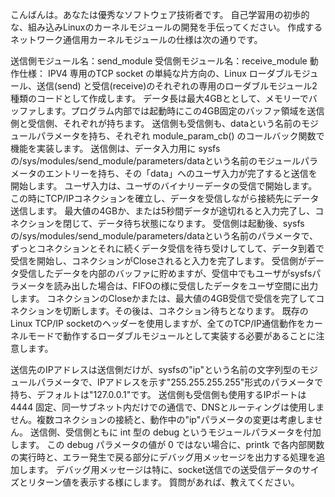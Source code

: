 こんばんは。あなたは優秀なソフトウェア技術者です。
自己学習用の初歩的な、組み込みLinuxのカーネルモジュールの開発を手伝ってください。
作成するネットワーク通信用カーネルモジュールの仕様は次の通りです。

送信側モジュール名：send_module
受信側モジュール名：receive_module
動作仕様：
IPV4 専用のTCP socket の単純な片方向の、Linux ローダブルモジュール、送信(send) と受信(receive)のそれぞれの専用のローダブルモジュール2種類のコードとして作成します。
データ長は最大4GBととして、メモリーでバッファします。プログラム内部では起動時にこの4GB固定のバッファ領域を送信側と受信側、それぞれが持ちます。
送信側も受信側も、dataという名前のモジュールパラメータを持ち、それぞれ module_param_cb() のコールバック関数で機能を実装します。
送信側は、データ入力用に sysfsの/sys/modules/send_module/parameters/dataという名前のモジュールパラメータのエントリーを持ち、その「data」へのユーザ入力が完了すると送信を開始します。
ユーザ入力は、ユーザのバイナリーデータの受信で開始します。この時にTCP/IPコネクションを確立し、データを受信しながら接続先にデータ送信します。
最大値の4GBか、または5秒間データが途切れると入力完了し、コネクションを閉じて、データ待ち状態になります。
受信側は起動後、sysfsの/sys/modules/send_module/parameters/dataという名前のパラメータで、ずっとコネクションとそれに続くデータ受信を待ち受けしてして、データ到着で受信を開始し、コネクションがCloseされると入力を完了します。
受信側がデータ受信したデータを内部のバッファに貯めますが、受信中でもユーザがsysfsパラメータを読み出した場合は、FIFOの様に受信したデータをユーザ空間に出力します。
コネクションのCloseかまたは、最大値の4GB受信で受信を完了してコネクションを切断します。その後は、コネクション待ちとなります。
既存のLinux TCP/IP socketのヘッダーを使用しますが、全てのTCP/IP通信動作をカーネルモードで動作するローダブルモジュールとして実装する必要があることに注意します。

送信先のIPアドレスは送信側だけが、sysfsの"ip"という名前の文字列型のモジュールパラメータで、IPアドレスを示す"255.255.255.255"形式のパラメータで持ち、デフォルトは"127.0.0.1"です。
送信側も受信側も使用するIPポートは 4444 固定、同一サブネット内だけでの通信で、DNSとルーティングは使用しません。複数コネクションの接続と、動作中の"ip"パラメータの変更は考慮しません。
送信側、受信側ともに int 型の debug というモジュールパラメータを付加します。
この debug パラメータの値が 0 ではない場合に、printk で各内部関数の実行時と、エラー発生で戻る部分にデバッグ用メッセージを出力する処理を追加します。
デバッグ用メッセージは特に、socket送信での送受信データのサイズとリターン値を表示する様にします。
質問があれば、教えてください。
